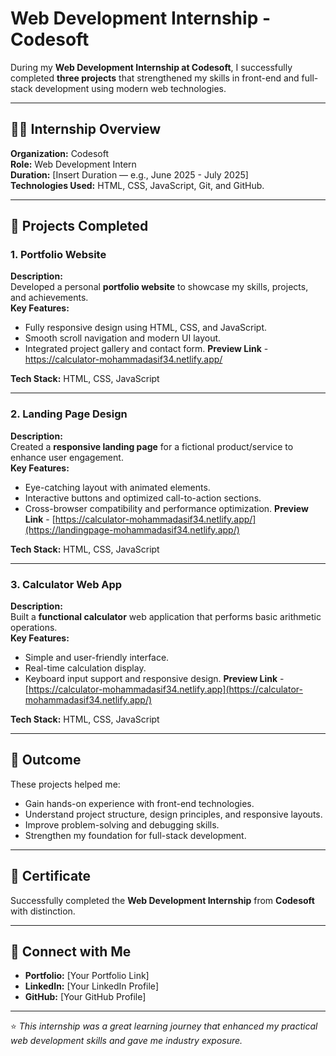 # Web Development Internship - Codesoft

During my **Web Development Internship at Codesoft**, I successfully completed **three projects** that strengthened my skills in front-end and full-stack development using modern web technologies.

---

## 🧑‍💻 Internship Overview

**Organization:** Codesoft  
**Role:** Web Development Intern  
**Duration:** [Insert Duration — e.g., June 2025 - July 2025]  
**Technologies Used:** HTML, CSS, JavaScript, Git, and GitHub.

---

## 🚀 Projects Completed

### 1. Portfolio Website
**Description:**  
Developed a personal **portfolio website** to showcase my skills, projects, and achievements.  
**Key Features:**
- Fully responsive design using HTML, CSS, and JavaScript.  
- Smooth scroll navigation and modern UI layout.  
- Integrated project gallery and contact form.
  **Preview Link** - https://calculator-mohammadasif34.netlify.app/

**Tech Stack:** HTML, CSS, JavaScript

---

### 2. Landing Page Design
**Description:**  
Created a **responsive landing page** for a fictional product/service to enhance user engagement.  
**Key Features:**
- Eye-catching layout with animated elements.  
- Interactive buttons and optimized call-to-action sections.  
- Cross-browser compatibility and performance optimization.
  **Preview Link** - [https://calculator-mohammadasif34.netlify.app/](https://landingpage-mohammadasif34.netlify.app/)

**Tech Stack:** HTML, CSS, JavaScript

---

### 3. Calculator Web App
**Description:**  
Built a **functional calculator** web application that performs basic arithmetic operations.  
**Key Features:**
- Simple and user-friendly interface.  
- Real-time calculation display.  
- Keyboard input support and responsive design.
  **Preview Link** - [https://calculator-mohammadasif34.netlify.app](https://calculator-mohammadasif34.netlify.app/)

**Tech Stack:** HTML, CSS, JavaScript

---

## 🏁 Outcome

These projects helped me:
- Gain hands-on experience with front-end technologies.  
- Understand project structure, design principles, and responsive layouts.  
- Improve problem-solving and debugging skills.  
- Strengthen my foundation for full-stack development.

---

## 📜 Certificate

Successfully completed the **Web Development Internship** from **Codesoft** with distinction.

---

## 🔗 Connect with Me

- **Portfolio:** [Your Portfolio Link]  
- **LinkedIn:** [Your LinkedIn Profile]  
- **GitHub:** [Your GitHub Profile]

---

⭐ *This internship was a great learning journey that enhanced my practical web development skills and gave me industry exposure.*
